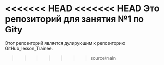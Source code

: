 <<<<<<< HEAD
<<<<<<< HEAD
Это репозиторий для занятия №1 по Gitу
=======
Этот репозиторий является дулирующим к репозиторию GitHub_lesson_Trainee.
>>>>>>> source/main
